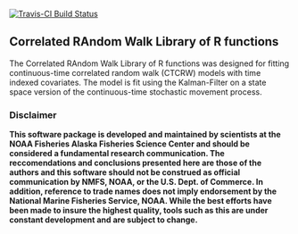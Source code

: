 <!-- README.md is generated from README.Rmd. Please edit that file -->
[![Travis-CI Build Status](https://travis-ci.org/NMML/crawl.svg?branch=devel)](https://travis-ci.org/NMML/crawl)

Correlated RAndom Walk Library of R functions
---------------------------------------------

The Correlated RAndom Walk Library of R functions was designed for fitting continuous-time correlated random walk (CTCRW) models with time indexed covariates. The model is fit using the Kalman-Filter on a state space version of the continuous-time stochastic movement process.

### Disclaimer

**This software package is developed and maintained by scientists at the NOAA Fisheries Alaska Fisheries Science Center and should be considered a fundamental research communication. The reccomendations and conclusions presented here are those of the authors and this software should not be construed as official communication by NMFS, NOAA, or the U.S. Dept. of Commerce. In addition, reference to trade names does not imply endorsement by the National Marine Fisheries Service, NOAA. While the best efforts have been made to insure the highest quality, tools such as this are under constant development and are subject to change.**
